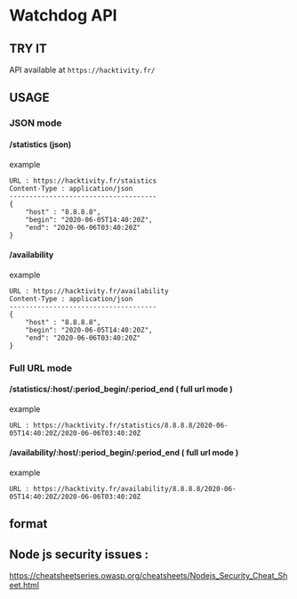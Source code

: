 # Watchdog API

## TRY IT
API available at ```https://hacktivity.fr/```

## USAGE 

### JSON mode 

#### /statistics (json)
example 
```http
URL : https://hacktivity.fr/staistics
Content-Type : application/json
-------------------------------------
{
	"host" : "8.8.8.8",
	"begin": "2020-06-05T14:40:20Z",
	"end": "2020-06-06T03:40:20Z"
}
```

#### /availability 
example 
```
URL : https://hacktivity.fr/availability
Content-Type : application/json
-------------------------------------
{
	"host" : "8.8.8.8",
	"begin": "2020-06-05T14:40:20Z",
	"end": "2020-06-06T03:40:20Z"
}
```

### Full URL mode 

#### /statistics/:host/:period_begin/:period_end ( full url mode )
example 
```
URL : https://hacktivity.fr/statistics/8.8.8.8/2020-06-05T14:40:20Z/2020-06-06T03:40:20Z
```

#### /availability/:host/:period_begin/:period_end ( full url mode )
example 
```
URL : https://hacktivity.fr/availability/8.8.8.8/2020-06-05T14:40:20Z/2020-06-06T03:40:20Z
```

## format 



## Node js security issues : 
https://cheatsheetseries.owasp.org/cheatsheets/Nodejs_Security_Cheat_Sheet.html
